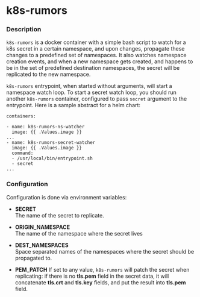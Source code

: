k8s-rumors
============

### Description

`k8s-rumors` is a docker container with a simple bash script to 
watch for a k8s secret in a certain namespace, and upon changes, propagate these changes to a predefined set of namespaces.
It also watches namespace creation events, and when a new namespace gets created, and happens to be in the set of predefined
destination namespaces, the secret will be replicated to the new namespace.

`k8s-rumors` entrypoint, when started without arguments, will start a namespace watch loop.
To start a secret watch loop, you should run another `k8s-rumors` container, configured to pass
`secret` argument to the entrypoint. Here is a sample abstract for a helm chart:

```
containers:

- name: k8s-rumors-ns-watcher
  image: {{ .Values.image }}
...
- name: k8s-rumors-secret-watcher
  image: {{ .Values.image }}
  command:
  - /usr/local/bin/entrypoint.sh 
  - secret
...

```

### Configuration

Configuration is done via environment variables:

* **SECRET**  
The name of the secret to replicate.

* **ORIGIN_NAMESPACE**  
The name of the namespace where the secret lives

* **DEST_NAMESPACES**  
Space separated names of the namespaces where the secret should be propagated to.

* **PEM_PATCH**
If set to any value, `k8s-rumors` will patch the secret when replicating:
if there is no **tls.pem** field in the secret data, it will concatenate **tls.crt** and
**tls.key** fields, and put the result into **tls.pem** field.
